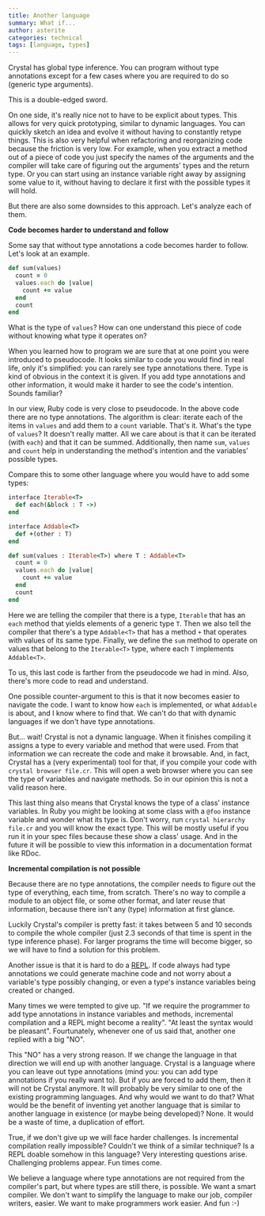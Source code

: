 ```yaml
---
title: Another language
summary: What if...
author: asterite
categories: technical
tags: [language, types]
---
```


Crystal has global type inference. You can program without type annotations except
for a few cases where you are required to do so (generic type arguments).

This is a double-edged sword.

On one side, it's really nice not to have to be explicit about types.
This allows for very quick prototyping, similar to dynamic languages.
You can quickly sketch an idea and evolve it without having to constantly
retype things. This is also very helpful when refactoring and reorganizing
code because the friction is very low. For example, when you extract
a method out of a piece of code you just specify the names of the arguments
and the compiler will take care of figuring out the arguments' types and
the return type. Or you can start using an instance variable right away
by assigning some value to it, without having to declare it first with the
possible types it will hold.

But there are also some downsides to this approach. Let's analyze each of them.

**Code becomes harder to understand and follow**

Some say that without type annotations a code becomes harder to follow. Let's look
at an example.

```ruby
def sum(values)
  count = 0
  values.each do |value|
    count += value
  end
  count
end
```

What is the type of `values`? How can one understand this piece of code
without knowing what type it operates on?

When you learned how to program we are sure that at one point you were introduced
to pseudocode. It looks similar to code you would find in real life, only it's
simplified: you can rarely see type annotations there. Type is kind of obvious
in the context it is given. If you add type annotations and other information,
it would make it harder to see the code's intention. Sounds familiar?

In our view, Ruby code is very close to pseudocode. In the above code there are
no type annotations. The algorithm is clear: iterate each of the items in `values`
and add them to a `count` variable. That's it. What's the type of `values`? It
doesn't really matter. All we care about is that it can be iterated (with `each`) and
that it can be summed. Additionally, then name `sum`, `values` and `count` help
in understanding the method's intention and the variables' possible types.

Compare this to some other language where you would have to add some types:

```ruby
interface Iterable<T>
  def each(&block : T ->)
end

interface Addable<T>
  def +(other : T)
end

def sum(values : Iterable<T>) where T : Addable<T>
  count = 0
  values.each do |value|
    count += value
  end
  count
end
```

Here we are telling the compiler that there is a type, `Iterable` that has an
`each` method that yields elements of a generic type `T`. Then we also tell the
compiler that there's a type `Addable<T>` that has a method `+` that operates with
values of its same type. Finally, we define the `sum` method to operate on
values that belong to the `Iterable<T>` type, where each `T` implements
`Addable<T>`.

To us, this last code is farther from the pseudocode we had in mind. Also,
there's more code to read and understand.

One possible counter-argument to this is that it now becomes easier to navigate
the code. I want to know how `each` is implemented, or what `Addable` is about, and
I know where to find that. We can't do that with dynamic languages if we don't
have type annotations.

But... wait! Crystal is not a dynamic language. When it finishes compiling it
assigns a type to every variable and method that were used. From that information we can recreate
the code and make it browsable. And, in fact, Crystal has a (very experimental)
tool for that, if you compile your code with `crystal browser file.cr`. This will
open a web browser where you can see the type of variables and navigate methods. So
in our opinion this is not a valid reason here.

This last thing also means that Crystal knows the type of a class' instance variables.
In Ruby you might be looking at some class with a `@foo` instance variable and wonder
what its type is. Don't worry, run `crystal hierarchy file.cr` and you will know the
exact type. This will be mostly useful if you run it in your spec files because these
show a class' usage. And in the future it will be possible to view this
information in a documentation format like RDoc.

**Incremental compilation is not possible**

Because there are no type annotations, the compiler needs to figure out the type
of everything, each time, from scratch. There's no way to compile a module to an
object file, or some other format, and later reuse that information, because there
isn't any (type) information at first glance.

Luckily Crystal's compiler is pretty fast: it takes between 5 and 10 seconds to
compile the whole compiler (just 2.3 seconds of that time is spent in the type
inference phase). For larger programs the time will become bigger, so
we will have to find a solution for this problem.

Another issue is that it is hard to do a [REPL](http://en.wikipedia.org/wiki/Read%E2%80%93eval%E2%80%93print_loop).
If code always had type annotations we could generate machine code and not worry
about a variable's type possibly changing, or even a type's instance variables
being created or changed.

Many times we were tempted to give up. "If we require the programmer to add type
annotations in instance variables and methods, incremental compilation and a REPL
might become a reality". "At least the syntax would be pleasant".
Fourtunately, whenever one of us said that, another one replied with a big "NO".

This "NO" has a very strong reason. If we change the language in that direction
we will end up with another language. Crystal is a language where you can leave out
type annotations (mind you: you can add type annotations if you really want to). But
if you are forced to add them, then it will not be Crystal anymore. It will probably
be very similar to one of the existing programming languages. And why would we want
to do that? What would be the benefit of inventing yet another language that is similar
to another language in existence (or maybe being developed)? None. It would be a waste
of time, a duplication of effort.

True, if we don't give up we will face harder challenges. Is incremental compilation
really impossible? Couldn't we think of a similar technique? Is a REPL doable somehow
in this language? Very interesting questions arise. Challenging problems appear. Fun
times come.

We believe a language where type annotations are not required from the compiler's part,
but where types are still there, is possible. We want a smart compiler. We don't want
to simplify the language to make our job, compiler writers, easier. We want to make
programmers work easier. And fun :-)
